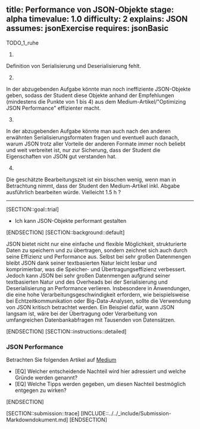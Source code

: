 title: Performance von JSON-Objekte
stage: alpha
timevalue: 1.0
difficulty: 2
explains: JSON
assumes: jsonExercise
requires: jsonBasic
---

TODO_1_ruhe

1)
Definition von Serialisierung und Deserialisierung fehlt.

2)
In der abzugebenden Aufgabe könnte man noch ineffiziente JSON-Objekte geben, sodass der Student diese Objekte anhand der Empfehlungen (mindestens die Punkte von 1 bis 4) aus dem Medium-Artikel/"Optimizing JSON Performance" effizienter macht. 

3)
In der abzugebenden Aufgabe könnte man auch nach den anderen erwähnten Serialisierungsformaten fragen und eventuell auch danach, warum JSON trotz aller Vorteile der anderen Formate immer noch beliebt und weit verbreitet ist, nur zur Sicherung, dass der Student die Eigenschaften von JSON gut verstanden hat. 

4)
Die geschätzte Bearbeitungszeit ist ein bisschen wenig, wenn man in Betrachtung nimmt, dass der Student den Medium-Artikel inkl. Abgabe ausführlich bearbeiten würde. Vielleicht 1.5 h ?

-----------------

[SECTION::goal::trial]

- Ich kann JSON-Objekte performant gestalten

[ENDSECTION]
[SECTION::background::default]

JSON bietet nicht nur eine einfache und flexible Möglichkeit, strukturierte Daten
zu speichern und zu übertragen, sondern zeichnet sich auch durch seine Effizienz
und Performance aus. Selbst bei sehr großen Datenmengen bleibt JSON dank seiner
textbasierten Natur leicht lesbar und komprimierbar, was die Speicher- und
Übertragungseffizienz verbessert.
Jedoch kann JSON bei sehr großen Datenmengen aufgrund seiner textbasierten Natur
und des Overheads bei der Serialisierung und Deserialisierung an Performance verlieren.
Insbesondere in Anwendungen, die eine hohe Verarbeitungsgeschwindigkeit erfordern,
wie beispielsweise bei Echtzeitkommunikation oder Big-Data-Analysen, sollte die
Verwendung von JSON kritisch betrachtet werden. Ein Beispiel dafür, wann JSON langsam
ist, wäre bei der Übertragung oder Verarbeitung von umfangreichen Datenbankabfragen mit
Tausenden von Datensätzen.

[ENDSECTION]
[SECTION::instructions::detailed]

### JSON Performance

Betrachten Sie folgenden Artikel auf [Medium](https://medium.com/data-science-community-srm/json-is-incredibly-slow-heres-what-s-faster-ca35d5aaf9e8)

- [EQ] Welcher entscheidende Nachteil wird hier adressiert und welche Gründe werden genannt?
- [EQ] Welche Tipps werden gegeben, um diesen Nachteil bestmöglich entgegen zu wirken?

[ENDSECTION]

[SECTION::submission::trace]
[INCLUDE::../../_include/Submission-Markdowndokument.md]
[ENDSECTION]
